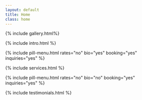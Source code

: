 ```yaml
---
layout: default
title: Home
class: home
---
```


{% include gallery.html%}

{% include intro.html %}

{% include pill-menu.html rates="no" bio="yes" booking="yes" inquiries="yes" %}

{% include services.html %}

{% include pill-menu.html rates="no" bio="no" booking="yes" inquiries="yes" %}

{% include testimonials.html %}
